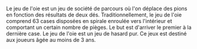Le jeu de l'oie est un jeu de société de parcours où l'on déplace des pions en fonction des résultats de deux dés. Traditionnellement, le jeu de l'oie comprend 63 cases disposées en spirale enroulée vers l'intérieur et comportant un certain nombre de pièges. Le but est d'arriver le premier à la dernière case. Le jeu de l'oie est un jeu de hasard pur. Ce jeux est destiné aux joueurs âgée au moins de 3 ans.